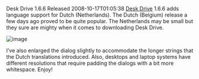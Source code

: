 Desk Drive 1.6.6 Released
2008-10-17T01:05:38
[Desk Drive](/deskdrive) 1.6.6 adds language support for Dutch (Netherlands). The Dutch (Belgium) release a few days ago proved to be quite popular. The Netherlands may be small but they sure are mighty when it comes to downloading Desk Drive.

![image](/cdn/images/blog/DeskDrive1.6.6Released_1289A/image.png)

I’ve also enlarged the dialog slightly to accommodate the longer strings that the Dutch translations introduced. Also, desktops and laptop systems have different resolutions that require padding the dialogs with a bit more whitespace. Enjoy!
